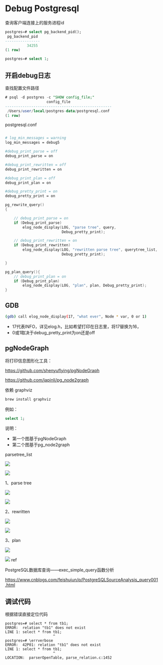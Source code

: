 # Debug Postgresql


查询客户端连接上的服务进程id

```sql
postgres=# select pg_backend_pid();
 pg_backend_pid
----------------
          34255
(1 row)

postgres=# select 1;
```

## 开启debug日志

查找配置文件路径

```sql
# psql -d postgres -c "SHOW config_file;"
                   config_file
-------------------------------------------------
 /Users/user/local/postgres-data/postgresql.conf
(1 row)
```

postgresql.conf

```bash

# log_min_messages = warning
log_min_messages = debug5

#debug_print_parse = off
debug_print_parse = on

#debug_print_rewritten = off
debug_print_rewritten = on

#debug_print_plan = off
debug_print_plan = on

#debug_pretty_print = on
debug_pretty_print = on

```

```cpp
pg_rewrite_query()
{

    // debug_print_parse = on
	if (Debug_print_parse)
		elog_node_display(LOG, "parse tree", query,
						  Debug_pretty_print);

    // debug_print_rewritten = on
    if (Debug_print_rewritten)
		elog_node_display(LOG, "rewritten parse tree", querytree_list,
						  Debug_pretty_print);

}

pg_plan_query(){
    // debug_print_plan = on
	if (Debug_print_plan)
		elog_node_display(LOG, "plan", plan, Debug_pretty_print);
}
```

## GDB

```bash
(gdb) call elog_node_display(17, "what ever", Node * var, 0 or 1)
```
- 17代表INFO，详见elog.h，比如希望打印在日志里，将17替换为16，
- 0或1取决于debug_pretty_print为on还是off

## pgNodeGraph

将打印信息图形化工具：

https://github.com/shenyuflying/pgNodeGraph

https://github.com/japinli/pg_node2graph

依赖 graphviz

```bash
brew install graphviz
```

例如：
```sql
select 1;
```

说明：
- 第一个图基于pgNodeGraph
- 第二个图基于pg_node2graph

parsetree_list

![](https://mouday.github.io/img/2025/01/12/v6u46im.png)

![](https://mouday.github.io/img/2025/01/12/e3fj2rj.png)

1、parse tree

![](https://mouday.github.io/img/2025/01/11/u3bjsdc.png)

![](https://mouday.github.io/img/2025/01/12/h4okokv.png)

2、rewritten

![](https://mouday.github.io/img/2025/01/11/t5mgqfp.png)

![](https://mouday.github.io/img/2025/01/12/xoaygs2.png)

3、plan

![](https://mouday.github.io/img/2025/01/11/le0w9zc.png)

![](https://mouday.github.io/img/2025/01/12/ky20gf7.png)
ref

PostgreSQL数据库查询——exec_simple_query函数分析 

https://www.cnblogs.com/feishujun/p/PostgreSQLSourceAnalysis_query001.html

## 调试代码

根据错误直接定位代码

```shell
postgres=# select * from tb1;
ERROR:  relation "tb1" does not exist
LINE 1: select * from tb1;
                      ^
postgres=# \errverbose
ERROR:  42P01: relation "tb1" does not exist
LINE 1: select * from tb1;
                      ^
LOCATION:  parserOpenTable, parse_relation.c:1452
```